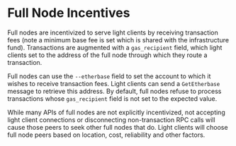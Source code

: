 # Full Node Incentives

Full nodes are incentivized to serve light clients by receiving transaction fees \(note a minimum base fee is set which is shared with the infrastructure fund\). Transactions are augmented with a `gas_recipient` field, which light clients set to the address of the full node through which they route a transaction.

Full nodes can use the `--etherbase` field to set the account to which it wishes to receive transaction fees. Light clients can send a `GetEtherbase` message to retrieve this address. By default, full nodes refuse to process transactions whose `gas_recipient` field is not set to the expected value.

While many APIs of full nodes are not explicitly incentivized, not accepting light client connections or disconnecting non-transaction RPC calls will cause those peers to seek other full nodes that do. Light clients will choose full node peers based on location, cost, reliability and other factors.
